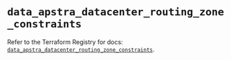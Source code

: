 # `data_apstra_datacenter_routing_zone_constraints`

Refer to the Terraform Registry for docs: [`data_apstra_datacenter_routing_zone_constraints`](https://registry.terraform.io/providers/juniper/apstra/0.94.0/docs/data-sources/datacenter_routing_zone_constraints).
